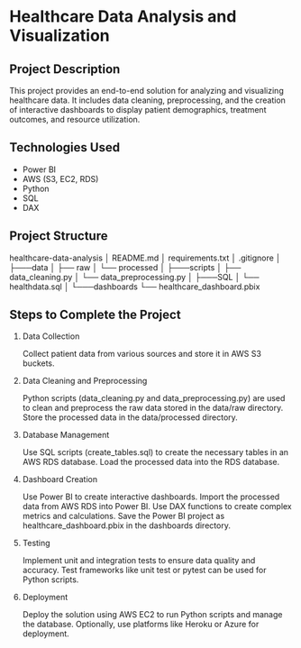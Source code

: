 
# Healthcare Data Analysis and Visualization

## Project Description
This project provides an end-to-end solution for analyzing and visualizing healthcare data. It includes data cleaning, preprocessing, and the creation of interactive dashboards to display patient demographics, treatment outcomes, and resource utilization.

## Technologies Used
- Power BI
- AWS (S3, EC2, RDS)
- Python
- SQL
- DAX

## Project Structure
healthcare-data-analysis
│ README.md
│ requirements.txt
│ .gitignore
│
├───data
│ ├── raw
│ └── processed
│
├───scripts
│ ├── data_cleaning.py
│ └── data_preprocessing.py
│
├───SQL
│ └── healthdata.sql
│
└───dashboards
└── healthcare_dashboard.pbix

## Steps to Complete the Project
1. Data Collection

    Collect patient data from various sources and store it in AWS S3 buckets.

2. Data Cleaning and Preprocessing

    Python scripts (data_cleaning.py and data_preprocessing.py) are used to clean and preprocess the raw data stored in the data/raw directory.
    Store the processed data in the data/processed directory.

3. Database Management

    Use SQL scripts (create_tables.sql) to create the necessary tables in an AWS RDS database.
    Load the processed data into the RDS database.

4. Dashboard Creation

    Use Power BI to create interactive dashboards.
    Import the processed data from AWS RDS into Power BI.
    Use DAX functions to create complex metrics and calculations.
    Save the Power BI project as healthcare_dashboard.pbix in the dashboards directory.

5. Testing

    Implement unit and integration tests to ensure data quality and accuracy.
    Test frameworks like unit test or pytest can be used for Python scripts.

6. Deployment

    Deploy the solution using AWS EC2 to run Python scripts and manage the database.
    Optionally, use platforms like Heroku or Azure for deployment.


